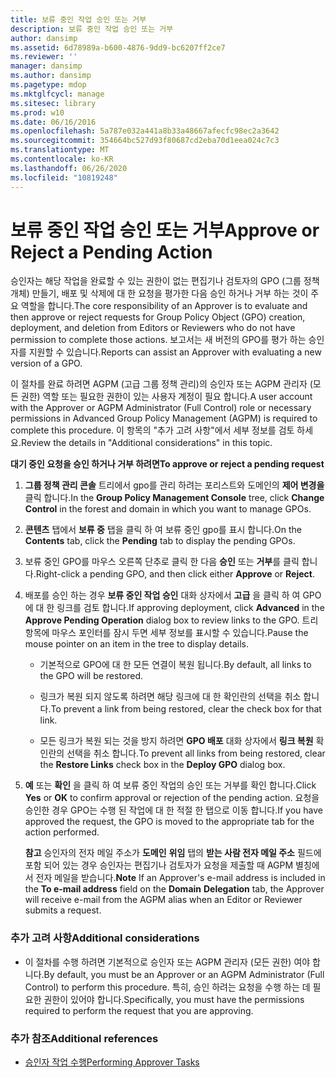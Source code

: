 ```yaml
---
title: 보류 중인 작업 승인 또는 거부
description: 보류 중인 작업 승인 또는 거부
author: dansimp
ms.assetid: 6d78989a-b600-4876-9dd9-bc6207ff2ce7
ms.reviewer: ''
manager: dansimp
ms.author: dansimp
ms.pagetype: mdop
ms.mktglfcycl: manage
ms.sitesec: library
ms.prod: w10
ms.date: 06/16/2016
ms.openlocfilehash: 5a787e032a441a8b33a48667afecfc98ec2a3642
ms.sourcegitcommit: 354664bc527d93f80687cd2eba70d1eea024c7c3
ms.translationtype: MT
ms.contentlocale: ko-KR
ms.lasthandoff: 06/26/2020
ms.locfileid: "10819248"
---
```

# <span data-ttu-id="8b131-103">보류 중인 작업 승인 또는 거부</span><span class="sxs-lookup"><span data-stu-id="8b131-103">Approve or Reject a Pending Action</span></span>


<span data-ttu-id="8b131-104">승인자는 해당 작업을 완료할 수 있는 권한이 없는 편집기나 검토자의 GPO (그룹 정책 개체) 만들기, 배포 및 삭제에 대 한 요청을 평가한 다음 승인 하거나 거부 하는 것이 주요 역할을 합니다.</span><span class="sxs-lookup"><span data-stu-id="8b131-104">The core responsibility of an Approver is to evaluate and then approve or reject requests for Group Policy Object (GPO) creation, deployment, and deletion from Editors or Reviewers who do not have permission to complete those actions.</span></span> <span data-ttu-id="8b131-105">보고서는 새 버전의 GPO를 평가 하는 승인자를 지원할 수 있습니다.</span><span class="sxs-lookup"><span data-stu-id="8b131-105">Reports can assist an Approver with evaluating a new version of a GPO.</span></span>

<span data-ttu-id="8b131-106">이 절차를 완료 하려면 AGPM (고급 그룹 정책 관리)의 승인자 또는 AGPM 관리자 (모든 권한) 역할 또는 필요한 권한이 있는 사용자 계정이 필요 합니다.</span><span class="sxs-lookup"><span data-stu-id="8b131-106">A user account with the Approver or AGPM Administrator (Full Control) role or necessary permissions in Advanced Group Policy Management (AGPM) is required to complete this procedure.</span></span> <span data-ttu-id="8b131-107">이 항목의 "추가 고려 사항"에서 세부 정보를 검토 하세요.</span><span class="sxs-lookup"><span data-stu-id="8b131-107">Review the details in "Additional considerations" in this topic.</span></span>

**<span data-ttu-id="8b131-108">대기 중인 요청을 승인 하거나 거부 하려면</span><span class="sxs-lookup"><span data-stu-id="8b131-108">To approve or reject a pending request</span></span>**

1.  <span data-ttu-id="8b131-109">**그룹 정책 관리 콘솔** 트리에서 gpo를 관리 하려는 포리스트와 도메인의 **제어 변경을** 클릭 합니다.</span><span class="sxs-lookup"><span data-stu-id="8b131-109">In the **Group Policy Management Console** tree, click **Change Control** in the forest and domain in which you want to manage GPOs.</span></span>

2.  <span data-ttu-id="8b131-110">**콘텐츠** 탭에서 **보류 중** 탭을 클릭 하 여 보류 중인 gpo를 표시 합니다.</span><span class="sxs-lookup"><span data-stu-id="8b131-110">On the **Contents** tab, click the **Pending** tab to display the pending GPOs.</span></span>

3.  <span data-ttu-id="8b131-111">보류 중인 GPO를 마우스 오른쪽 단추로 클릭 한 다음 **승인** 또는 **거부**를 클릭 합니다.</span><span class="sxs-lookup"><span data-stu-id="8b131-111">Right-click a pending GPO, and then click either **Approve** or **Reject**.</span></span>

4.  <span data-ttu-id="8b131-112">배포를 승인 하는 경우 **보류 중인 작업 승인** 대화 상자에서 **고급** 을 클릭 하 여 GPO에 대 한 링크를 검토 합니다.</span><span class="sxs-lookup"><span data-stu-id="8b131-112">If approving deployment, click **Advanced** in the **Approve Pending Operation** dialog box to review links to the GPO.</span></span> <span data-ttu-id="8b131-113">트리 항목에 마우스 포인터를 잠시 두면 세부 정보를 표시할 수 있습니다.</span><span class="sxs-lookup"><span data-stu-id="8b131-113">Pause the mouse pointer on an item in the tree to display details.</span></span>

    -   <span data-ttu-id="8b131-114">기본적으로 GPO에 대 한 모든 연결이 복원 됩니다.</span><span class="sxs-lookup"><span data-stu-id="8b131-114">By default, all links to the GPO will be restored.</span></span>

    -   <span data-ttu-id="8b131-115">링크가 복원 되지 않도록 하려면 해당 링크에 대 한 확인란의 선택을 취소 합니다.</span><span class="sxs-lookup"><span data-stu-id="8b131-115">To prevent a link from being restored, clear the check box for that link.</span></span>

    -   <span data-ttu-id="8b131-116">모든 링크가 복원 되는 것을 방지 하려면 **GPO 배포** 대화 상자에서 **링크 복원** 확인란의 선택을 취소 합니다.</span><span class="sxs-lookup"><span data-stu-id="8b131-116">To prevent all links from being restored, clear the **Restore Links** check box in the **Deploy GPO** dialog box.</span></span>

5.  <span data-ttu-id="8b131-117">**예** 또는 **확인** 을 클릭 하 여 보류 중인 작업의 승인 또는 거부를 확인 합니다.</span><span class="sxs-lookup"><span data-stu-id="8b131-117">Click **Yes** or **OK** to confirm approval or rejection of the pending action.</span></span> <span data-ttu-id="8b131-118">요청을 승인한 경우 GPO는 수행 된 작업에 대 한 적절 한 탭으로 이동 합니다.</span><span class="sxs-lookup"><span data-stu-id="8b131-118">If you have approved the request, the GPO is moved to the appropriate tab for the action performed.</span></span>

    <span data-ttu-id="8b131-119">**참고**  승인자의 전자 메일 주소가 **도메인** **위임** 탭의 **받는 사람 전자 메일 주소** 필드에 포함 되어 있는 경우 승인자는 편집기나 검토자가 요청을 제출할 때 AGPM 별칭에서 전자 메일을 받습니다.</span><span class="sxs-lookup"><span data-stu-id="8b131-119">**Note** If an Approver's e-mail address is included in the **To e-mail address** field on the **Domain** **Delegation** tab, the Approver will receive e-mail from the AGPM alias when an Editor or Reviewer submits a request.</span></span>

     

### <span data-ttu-id="8b131-120">추가 고려 사항</span><span class="sxs-lookup"><span data-stu-id="8b131-120">Additional considerations</span></span>

-   <span data-ttu-id="8b131-121">이 절차를 수행 하려면 기본적으로 승인자 또는 AGPM 관리자 (모든 권한) 여야 합니다.</span><span class="sxs-lookup"><span data-stu-id="8b131-121">By default, you must be an Approver or an AGPM Administrator (Full Control) to perform this procedure.</span></span> <span data-ttu-id="8b131-122">특히, 승인 하려는 요청을 수행 하는 데 필요한 권한이 있어야 합니다.</span><span class="sxs-lookup"><span data-stu-id="8b131-122">Specifically, you must have the permissions required to perform the request that you are approving.</span></span>

### <span data-ttu-id="8b131-123">추가 참조</span><span class="sxs-lookup"><span data-stu-id="8b131-123">Additional references</span></span>

-   [<span data-ttu-id="8b131-124">승인자 작업 수행</span><span class="sxs-lookup"><span data-stu-id="8b131-124">Performing Approver Tasks</span></span>](performing-approver-tasks-agpm30ops.md)

 

 





